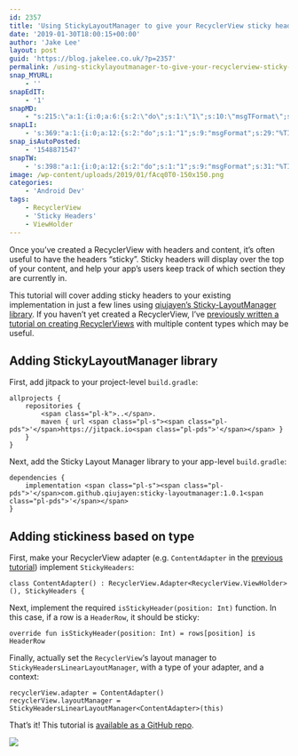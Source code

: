 ```yaml
---
id: 2357
title: 'Using StickyLayoutManager to give your RecyclerView sticky headers'
date: '2019-01-30T18:00:15+00:00'
author: 'Jake Lee'
layout: post
guid: 'https://blog.jakelee.co.uk/?p=2357'
permalink: /using-stickylayoutmanager-to-give-your-recyclerview-sticky-headers/
snap_MYURL:
    - ''
snapEdIT:
    - '1'
snapMD:
    - "s:215:\"a:1:{i:0;a:6:{s:2:\"do\";s:1:\"1\";s:10:\"msgTFormat\";s:7:\"%TITLE%\";s:9:\"msgFormat\";s:65:\"%EXCERPT%\r\n<br><br>\r\nFull post by %AUTHORNAME% available at %URL%\";s:9:\"isAutoURL\";s:1:\"A\";s:8:\"urlToUse\";s:0:\"\";s:4:\"doMD\";i:0;}}\";"
snapLI:
    - 's:369:"a:1:{i:0;a:12:{s:2:"do";s:1:"1";s:9:"msgFormat";s:29:"%TITLE% %HCATS% %HTAGS% %URL%";s:8:"postType";s:1:"A";s:9:"isAutoImg";s:1:"A";s:8:"imgToUse";s:0:"";s:9:"isAutoURL";s:1:"A";s:8:"urlToUse";s:0:"";s:4:"doLI";i:0;s:8:"isPosted";s:1:"1";s:4:"pgID";s:0:"";s:7:"postURL";s:50:"www.linkedin.com/updates?topic=6496438125613715456";s:5:"pDate";s:19:"2019-01-30 18:05:47";}}";'
snap_isAutoPosted:
    - '1548871547'
snapTW:
    - 's:398:"a:1:{i:0;a:12:{s:2:"do";s:1:"1";s:9:"msgFormat";s:31:"%TITLE% (%HCATS% %HTAGS%) %URL%";s:8:"attchImg";s:1:"0";s:9:"isAutoImg";s:1:"A";s:8:"imgToUse";s:0:"";s:9:"isAutoURL";s:1:"A";s:8:"urlToUse";s:0:"";s:4:"doTW";i:0;s:8:"isPosted";s:1:"1";s:4:"pgID";s:19:"1090672440869572608";s:7:"postURL";s:57:"https://twitter.com/JakeLeeLtd/status/1090672440869572608";s:5:"pDate";s:19:"2019-01-30 18:05:48";}}";'
image: /wp-content/uploads/2019/01/fAcq0T0-150x150.png
categories:
    - 'Android Dev'
tags:
    - RecyclerView
    - 'Sticky Headers'
    - ViewHolder
---
```


Once you’ve created a RecyclerView with headers and content, it’s often useful to have the headers “sticky”. Sticky headers will display over the top of your content, and help your app’s users keep track of which section they are currently in.

This tutorial will cover adding sticky headers to your existing implementation in just a few lines using [qiujayen’s Sticky-LayoutManager library](https://github.com/qiujayen/sticky-layoutmanager). If you haven’t yet created a RecyclerView, I’ve [previously written a tutorial on creating RecyclerViews](https://blog.jakelee.co.uk/creating-a-recyclerview-with-multiple-content-types-and-layouts-in-kotlin) with multiple content types which may be useful.

## Adding StickyLayoutManager library

First, add jitpack to your project-level `build.gradle`:

```
allprojects {
	repositories {
		<span class="pl-k">..</span>.
		maven { url <span class="pl-s"><span class="pl-pds">'</span>https://jitpack.io<span class="pl-pds">'</span></span> }
	}
}
```

Next, add the Sticky Layout Manager library to your app-level `build.gradle`:

```
dependencies {
	implementation <span class="pl-s"><span class="pl-pds">'</span>com.github.qiujayen:sticky-layoutmanager:1.0.1<span class="pl-pds">'</span></span>
}
```

## Adding stickiness based on type

First, make your RecyclerView adapter (e.g. `ContentAdapter` in the [previous tutorial](https://blog.jakelee.co.uk/creating-a-recyclerview-with-multiple-content-types-and-layouts-in-kotlin)) implement `StickyHeaders`:

```
class ContentAdapter() : RecyclerView.Adapter<RecyclerView.ViewHolder>(), StickyHeaders {
```

Next, implement the required `isStickyHeader(position: Int)` function. In this case, if a row is a `HeaderRow`, it should be sticky:

```
override fun isStickyHeader(position: Int) = rows[position] is HeaderRow
```

Finally, actually set the `RecyclerView`‘s layout manager to `StickyHeadersLinearLayoutManager`, with a type of your adapter, and a context:

```
recyclerView.adapter = ContentAdapter()
recyclerView.layoutManager = StickyHeadersLinearLayoutManager<ContentAdapter>(this)
```

That’s it! This tutorial is [available as a GitHub repo](https://github.com/JakeSteam/StickyHeaders).

[![](https://i1.wp.com/blog.jakelee.co.uk/wp-content/uploads/2019/01/Screenshot_20190128-232345.png?resize=300%2C257&ssl=1)](https://i1.wp.com/blog.jakelee.co.uk/wp-content/uploads/2019/01/Screenshot_20190128-232345.png?ssl=1)